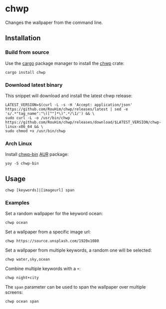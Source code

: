 # chwp

Changes the wallpaper from the command line.

## Installation

### Build from source

Use the [cargo](https://doc.rust-lang.org/cargo/getting-started/installation.html) package manager to install
the [chwp](https://crates.io/crates/chwp) crate:

```shell
cargo install chwp
```

### Download latest binary

This snippet will download and install the latest chwp release:

```shell
LATEST_VERSION=$(curl -L -s -H 'Accept: application/json' https://github.com/RouHim/chwp/releases/latest | sed -e 's/.*"tag_name":"\([^"]*\)".*/\1/') && \
sudo curl -L -o /usr/bin/chwp https://github.com/RouHim/chwp/releases/download/$LATEST_VERSION/chwp-linux-x86_64 && \
sudo chmod +x /usr/bin/chwp
```

### Arch Linux

Install [chwp-bin](https://aur.archlinux.org/packages/chwp-bin) [AUR](https://aur.archlinux.org/) package:

```shell
yay -S chwp-bin
```

## Usage

```shell
chwp [keywords]|[imageurl] span
```

### Examples

Set a random wallpaper for the keyword ocean:

```shell
chwp ocean
```

Set a wallpaper from a specific image url:

```shell
chwp https://source.unsplash.com/1920x1080
```

Set a wallpaper from multiple keywords, a random one will be selected:

```shell
chwp water,sky,ocean
```

Combine multiple keywords with a `+`:

```shell
chwp night+city
```

The `span` parameter can be used to span the wallpaper over multiple screens:

```shell
chwp ocean span
```